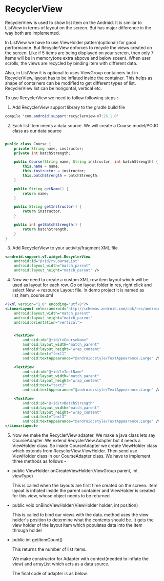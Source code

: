 # RecyclerView

RecyclerView is used to show list item on the Android. It is similar to ListView in terms of layout on the screen. But has major difference in the way both are implemented.

In ListView we have to use ViewHolder pattern(optional) for good performance. But RecyclerView enforces to recycle the views created on the screen. Like if 5 items are being displayed on your screen, then only 7 items will be in memory(one extra abpove and below sceen). When user scrolls, the views are recycled by binding item with different data.

Also, in ListView it is optional to uses ViewGroup containers but in RecyclerView, layout has to be inflated inside the container. This helps as shape of containers can be modified to get different types of list. RecyclerView list can be horigontal, vertical etc.

To use RecyclerView we need to follow following steps :-

1. Add RecyclerView support library to the gradle build file
```java
compile 'com.android.support:recyclerview-v7:26.1.0'
```

2. Each list Item needs a data source. We will create a Course model/POJO class as our data source
```java

public class Course {
    private String name, instructor;
    private int batchStrength;

    public Course(String name, String instructor, int batchStrength) {
        this.name = name;
        this.instructor = instructor;
        this.batchStrength = batchStrength;
    }

    public String getName() {
        return name;
    }

    public String getInstructor() {
        return instructor;
    }

    public int getBatchStrength() {
        return batchStrength;
    }
}

```

3. Add RecyclerView to your activity/fragment XML file
```xml
<android.support.v7.widget.RecyclerView
    android:id="@+id/rvCourseList"
    android:layout_width="match_parent"
    android:layout_height="match_parent" />
```

4. Now we need to create a custom XML row item layout which will be used as layout for each row. Go on layout folder in res, right click and select New -> resource Layout file. In demo project it is named as list_item_course.xml
```xml
<?xml version="1.0" encoding="utf-8"?>
<LinearLayout xmlns:android="http://schemas.android.com/apk/res/android"
    android:layout_width="match_parent"
    android:layout_height="match_parent"
    android:orientation="vertical">


    <TextView
        android:id="@+id/tvCourseName"
        android:layout_width="match_parent"
        android:layout_height="wrap_content"
        android:text="text1"
        android:textAppearance="@android:style/TextAppearance.Large" />

    <TextView
        android:id="@+id/tvInstName"
        android:layout_width="match_parent"
        android:layout_height="wrap_content"
        android:text="text2"
        android:textAppearance="@android:style/TextAppearance.Large" />

    <TextView
        android:id="@+id/tvBatchStrength"
        android:layout_width="match_parent"
        android:layout_height="wrap_content"
        android:text="text3"
        android:textAppearance="@android:style/TextAppearance.Large" />
</LinearLayout>
```

5. Now we make the RecyclerView adapter. We make a java class lets say CourseAdapter. We extend RecyclerView.Adapter but it needs a ViewHolder class. So inside CourseAdapter we create ViewHolder class which extends from RecyclerView.ViewHolder. Then send use ViewHolder class in our CourseAdapter class.
We have to implement three methods as follows -
  * public ViewHolder onCreateViewHolder(ViewGroup parent, int viewType)

    This is called when the layouts are first time created on the screen. Item layout is inflated inside the parent container and ViewHolder is created for this view, whose object needs to be returned.

  * public void onBindViewHolder(ViewHolder holder, int position)
  
    This is called to bind our views with the data. method uses the view holder's position to determine what the contents should be. It gets the view holder of the layout item which populates data into the item through holder


  * public int getItemCount()

    This returns the number of list items.

    We make constructor for Adapter with context(needed to inflate the view) and arrayList which acts as a data source.

    The final code of adapter is as below.
```java

```
